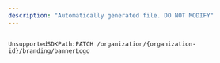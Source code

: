```yaml
---
description: "Automatically generated file. DO NOT MODIFY"
---
```


```powershellv2

UnsupportedSDKPath:PATCH /organization/{organization-id}/branding/bannerLogo

```